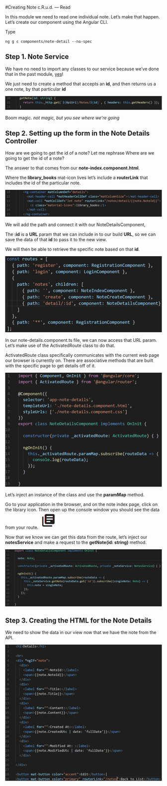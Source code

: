 #Creating Note c.R.u.d. — Read 

In this module we need to read one individual note. Let’s make that happen. Let’s create our component using the Angular CLI.

Type
```shell
ng g c components/note-detail --no-spec
```

## Step 1. Note Service 

We have no need to import any classes to our service because we’ve done that in the past module, [yes](https://media.giphy.com/media/89x4osEodHEoo/200w.gif)!

We just need to create a method that accepts an **id**, and then returns us a one note, by that particular **id**

![alt text](./images/0.012/00.PNG "Logo Title Text 1")

Boom magic. _not magic, but you see where we're going_

## Step 2. Setting up the form in the Note Details Controller

How are we going to get the id of a note? Let me rephrase Where are we going to get the id of a note?

The answer to that comes from our **note-index.component.html**. 

Where the **library_books** mat-icon lives let’s include a **routerLink** that includes the id of the particular note.

![alt text](./images/0.012/01.PNG "Logo Title Text 1")

We will add the path and connect it with our NoteDetailsComponent, 

The **:id** is a **URL** param that we can include in to our build **URL**, so we can save the data of that **id** to pass it to the new view.

We will then be able to retrieve the specific note based on that **id**.

![alt text](./images/0.012/03.PNG "Logo Title Text 1")

In our note-details.component.ts file, we can now access that URL param. Let’s make use of the ActivatedRoute class to do that.

ActivatedRoute class specifically communicates with the current web page our browser is currently on. There are associative methods that are built with the specific page to get details off of it. 

![alt text](./images/0.012/04.PNG "Logo Title Text 1")

Let’s inject an instance of the class and use the **paramMap** method. 

Go to your application in the browser, and on the note index page, click on the library icon. Then open up the console window you should see the data from your route.
![alt text](./images/0.012/05.PNG "Logo Title Text 1")

Now that we know we can get this data from the route, let’s inject our **notesService** and make a request to the **getNote(id: string)** method.

![alt text](./images/0.012/06.PNG "Logo Title Text 1")

## Step 3. Creating the HTML for the Note Details

We need to show the data in our view now that we have the note from the API. 

![alt text](./images/0.012/07.PNG "Logo Title Text 1")